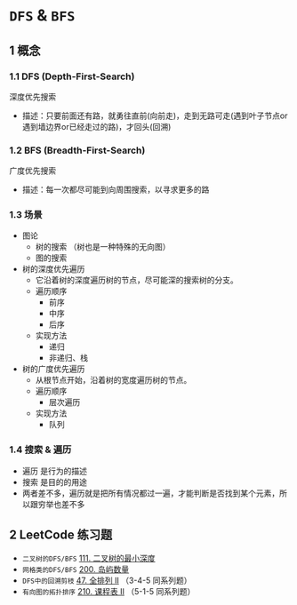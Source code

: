 <!--
 * @Descripttion: （总结关于 DFS/BFS的一些知识点，持续更新）
 * @Author: tacks321@qq.com
 * @Date: 2021-06-11 12:00:00
 * @LastEditTime: 2021-06-15 17:19:01
-->



# `DFS` & `BFS`

## 1 概念

### 1.1 DFS (Depth-First-Search)

深度优先搜索

- 描述：只要前面还有路，就勇往直前(向前走)，走到无路可走(遇到叶子节点or遇到墙边界or已经走过的路)，才回头(回溯)


### 1.2 BFS (Breadth-First-Search)

广度优先搜索

- 描述：每一次都尽可能到向周围搜索，以寻求更多的路


### 1.3 场景

- 图论
    - 树的搜索 （树也是一种特殊的无向图）
    - 图的搜索
- 树的深度优先遍历
    - 它沿着树的深度遍历树的节点，尽可能深的搜索树的分支。
    - 遍历顺序
        - 前序
        - 中序
        - 后序
    - 实现方法
        - 递归
        - 非递归、栈
- 树的广度优先遍历
    - 从根节点开始，沿着树的宽度遍历树的节点。
    - 遍历顺序
        - 层次遍历
    - 实现方法
        - 队列

### 1.4 搜索 & 遍历

- 遍历 是行为的描述
- 搜索 是目的的用途
- 两者差不多，遍历就是把所有情况都过一遍，才能判断是否找到某个元素，所以跟穷举也差不多


 


## 2 LeetCode 练习题
- `二叉树的DFS/BFS` [111. 二叉树的最小深度](https://leetcode-cn.com/problems/minimum-depth-of-binary-tree/)
- `网格类的DFS/BFS` [200. 岛屿数量](https://leetcode-cn.com/problems/number-of-islands/)
- `DFS中的回溯剪枝` [47. 全排列 II](https://leetcode-cn.com/problems/permutations-ii/) （3-4-5 同系列题）
- `有向图的拓扑排序` [210. 课程表 II](https://leetcode-cn.com/problems/course-schedule-ii/) （5-1-5 同系列题）
